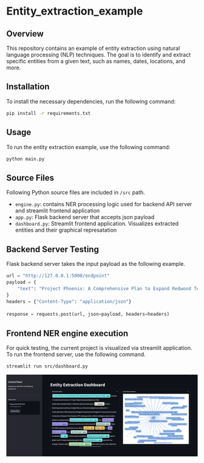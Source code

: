 # Entity_extraction_example
## Overview

This repository contains an example of entity extraction using natural language processing (NLP) techniques. The goal is to identify and extract specific entities from a given text, such as names, dates, locations, and more.

## Installation

To install the necessary dependencies, run the following command:

```bash
pip install -r requirements.txt
```

## Usage

To run the entity extraction example, use the following command:

```bash
python main.py
```

## Source Files
Following Python source files are included in `/src` path.

- `engine.py`: contains NER processing logic used for backend API server and streamlit frontend application
- `app.py`: Flask backend server that accepts json payload
- `dashboard.py`: Streamlit frontend application. Visualizes extracted entities and their graphical represatation

## Backend Server Testing
Flask backend server takes the input payload as the following example.
```python
url = "http://127.0.0.1:5000/endpoint"
payload = {
    "text": "Project Phoenix: A Comprehensive Plan to Expand Redwood Tech Solutions\n\n### Table of Contents\n1. [Introduction](#introduction)\n2. [Project Objectives](#project-objectives)\n3. [Key Stakeholders](#key-stakeholders)\n4. [Market Analysis](#market-analysis)\n5. [Product Roadmap](#product-roadmap)\n6. [Budget & Resource Allocation](#budget--resource-allocation)\n7"
}
headers = {"Content-Type": "application/json"}

response = requests.post(url, json=payload, headers=headers)
```

## Frontend NER engine execution
For quick testing, the current project is visualized via streamlit application. To run the frontend server, use the following command.

```bash
streamlit run src/dashboard.py
```

![frontend image](doc/frontend_capture.PNG)

